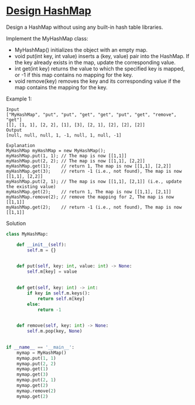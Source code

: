 # [Design HashMap](https://leetcode.com/problems/design-hashmap/description/)

Design a HashMap without using any built-in hash table libraries.

Implement the MyHashMap class:

- MyHashMap() initializes the object with an empty map.
- void put(int key, int value) inserts a (key, value) pair into the HashMap. If the key already exists in the map, update 
the corresponding value.
- int get(int key) returns the value to which the specified key is mapped, or -1 if this map contains no mapping for the 
key.
- void remove(key) removes the key and its corresponding value if the map contains the mapping for the key.

Example 1:
```
Input
["MyHashMap", "put", "put", "get", "get", "put", "get", "remove", "get"]
[[], [1, 1], [2, 2], [1], [3], [2, 1], [2], [2], [2]]
Output
[null, null, null, 1, -1, null, 1, null, -1]

Explanation
MyHashMap myHashMap = new MyHashMap();
myHashMap.put(1, 1); // The map is now [[1,1]]
myHashMap.put(2, 2); // The map is now [[1,1], [2,2]]
myHashMap.get(1);    // return 1, The map is now [[1,1], [2,2]]
myHashMap.get(3);    // return -1 (i.e., not found), The map is now [[1,1], [2,2]]
myHashMap.put(2, 1); // The map is now [[1,1], [2,1]] (i.e., update the existing value)
myHashMap.get(2);    // return 1, The map is now [[1,1], [2,1]]
myHashMap.remove(2); // remove the mapping for 2, The map is now [[1,1]]
myHashMap.get(2);    // return -1 (i.e., not found), The map is now [[1,1]]
```
Solution
```python
class MyHashMap:

    def __init__(self):
        self.m = {}
        

    def put(self, key: int, value: int) -> None:
        self.m[key] = value
        

    def get(self, key: int) -> int:
        if key in self.m.keys():
            return self.m[key]
        else:
            return -1
        

    def remove(self, key: int) -> None:
        self.m.pop(key, None)
        

if __name__ == '__main__':
    mymap = MyHashMap()
    mymap.put(1, 1)
    mymap.put(2, 2)
    mymap.get(1)
    mymap.get(3)
    mymap.put(2, 1)
    mymap.get(2)
    mymap.remove(2)
    mymap.get(2)
```